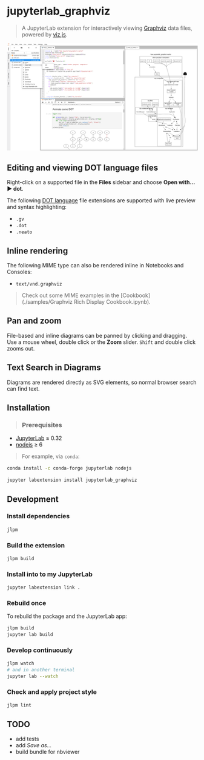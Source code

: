 # jupyterlab_graphviz

> A JupyterLab extension for interactively viewing [Graphviz](https://www.graphviz.org) data
files, powered by [viz.js](https://github.com/mdaines/viz.js/).

![Screenshot](hello.png)

## Editing and viewing DOT language files
Right-click on a supported file in the **Files** sidebar
and choose **Open with... ▶ dot**.

The following [DOT language](https://www.graphviz.org/doc/info/lang.html) file
extensions are supported with live preview and syntax highlighting:
- `.gv`
- `.dot`
- `.neato`

## Inline rendering
The following MIME type can also be rendered inline in Notebooks and Consoles:
- `text/vnd.graphviz`

> Check out some MIME examples in the
[Cookbook](./samples/Graphviz Rich Display Cookbook.ipynb).

## Pan and zoom
File-based and inline diagrams can be panned by clicking and dragging. Use a
mouse wheel, double click or the **Zoom** slider. `Shift` and double click zooms out.

## Text Search in Diagrams
Diagrams are rendered directly as SVG elements, so normal browser search can
find text.

## Installation
> ### Prerequisites
* [JupyterLab](https://github.com/jupyterlab/jupyterlab) ≥ 0.32
* [nodejs](https://nodejs.org/en/) ≥ 6

> For example, via `conda`:
```bash
conda install -c conda-forge jupyterlab nodejs
```

```bash
jupyter labextension install jupyterlab_graphviz
```


## Development
### Install dependencies
```bash
jlpm
```

### Build the extension
```bash
jlpm build
```

### Install into to my JupyterLab
```bash
jupyter labextension link .
```

### Rebuild once
To rebuild the package and the JupyterLab app:

```bash
jlpm build
jupyter lab build
```

### Develop continuously
```bash
jlpm watch
# and in another terminal
jupyter lab --watch
```

### Check and apply project style
```bash
jlpm lint
```

## TODO
* add tests
* add _Save as..._
* build bundle for nbviewer
